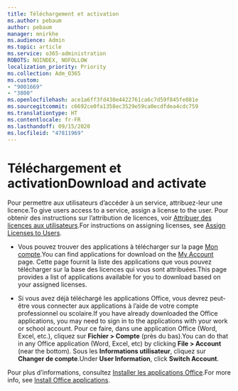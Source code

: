 ```yaml
---
title: Téléchargement et activation
ms.author: pebaum
author: pebaum
manager: mnirkhe
ms.audience: Admin
ms.topic: article
ms.service: o365-administration
ROBOTS: NOINDEX, NOFOLLOW
localization_priority: Priority
ms.collection: Adm_O365
ms.custom:
- "9001669"
- "3800"
ms.openlocfilehash: ace1a6ff3fd430e4422761ca6c7d59f845fe081e
ms.sourcegitcommit: c6692ce0fa1358ec3529e59ca0ecdfdea4cdc759
ms.translationtype: HT
ms.contentlocale: fr-FR
ms.lasthandoff: 09/15/2020
ms.locfileid: "47811969"
---
```

# <a name="download-and-activate"></a><span data-ttu-id="aedd1-102">Téléchargement et activation</span><span class="sxs-lookup"><span data-stu-id="aedd1-102">Download and activate</span></span>

<span data-ttu-id="aedd1-103">Pour permettre aux utilisateurs d’accéder à un service, attribuez-leur une licence.</span><span class="sxs-lookup"><span data-stu-id="aedd1-103">To give users access to a service, assign a license to the user.</span></span> <span data-ttu-id="aedd1-104">Pour obtenir des instructions sur l’attribution de licences, voir [Attribuer des licences aux utilisateurs](https://docs.microsoft.com/microsoft-365/admin/manage/assign-licenses-to-users).</span><span class="sxs-lookup"><span data-stu-id="aedd1-104">For instructions on assigning licenses, see [Assign Licenses to Users](https://docs.microsoft.com/microsoft-365/admin/manage/assign-licenses-to-users).</span></span>

- <span data-ttu-id="aedd1-105">Vous pouvez trouver des applications à télécharger sur la page [Mon compte](https://portal.office.com/account/#installs).</span><span class="sxs-lookup"><span data-stu-id="aedd1-105">You can find applications for download on the [My Account](https://portal.office.com/account/#installs) page.</span></span> <span data-ttu-id="aedd1-106">Cette page fournit la liste des applications que vous pouvez télécharger sur la base des licences qui vous sont attribuées.</span><span class="sxs-lookup"><span data-stu-id="aedd1-106">This page provides a list of applications available for you to download based on your assigned licenses.</span></span> 

- <span data-ttu-id="aedd1-107">Si vous avez déjà téléchargé les applications Office, vous devrez peut-être vous connecter aux applications à l’aide de votre compte professionnel ou scolaire.</span><span class="sxs-lookup"><span data-stu-id="aedd1-107">If you have already downloaded the Office applications, you may need to sign in to the applications with your work or school account.</span></span> <span data-ttu-id="aedd1-108">Pour ce faire, dans une application Office (Word, Excel, etc.), cliquez sur **Fichier > Compte** (près du bas).</span><span class="sxs-lookup"><span data-stu-id="aedd1-108">You can do that in any Office application (Word, Excel, etc) by clicking **File > Account** (near the bottom).</span></span> <span data-ttu-id="aedd1-109">Sous les **Informations utilisateur**, cliquez sur **Changer de compte**.</span><span class="sxs-lookup"><span data-stu-id="aedd1-109">Under **User Information**, click **Switch Account**.</span></span>

<span data-ttu-id="aedd1-110">Pour plus d’informations, consultez [Installer les applications Office](https://docs.microsoft.com/microsoft-365/admin/setup/install-applications).</span><span class="sxs-lookup"><span data-stu-id="aedd1-110">For more info, see [Install Office applications](https://docs.microsoft.com/microsoft-365/admin/setup/install-applications).</span></span>
